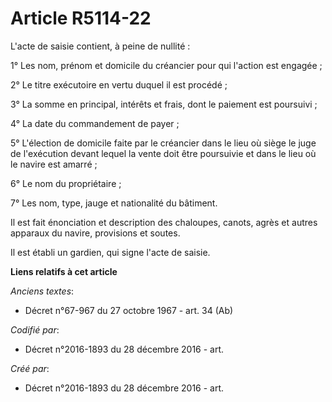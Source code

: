 # Article R5114-22

L'acte de saisie contient, à peine de nullité :

1° Les nom, prénom et domicile du créancier pour qui l'action est engagée ;

2° Le titre exécutoire en vertu duquel il est procédé ;

3° La somme en principal, intérêts et frais, dont le paiement est poursuivi ;

4° La date du commandement de payer ;

5° L'élection de domicile faite par le créancier dans le lieu où siège le juge de l'exécution devant lequel la vente doit
être poursuivie et dans le lieu où le navire est amarré ;

6° Le nom du propriétaire ;

7° Les nom, type, jauge et nationalité du bâtiment.

Il est fait énonciation et description des chaloupes, canots, agrès et autres apparaux du navire, provisions et soutes.

Il est établi un gardien, qui signe l'acte de saisie.

**Liens relatifs à cet article**

_Anciens textes_:

  - Décret n°67-967 du 27 octobre 1967 - art. 34 (Ab)

_Codifié par_:

  - Décret n°2016-1893 du 28 décembre 2016 - art.

_Créé par_:

  - Décret n°2016-1893 du 28 décembre 2016 - art.
